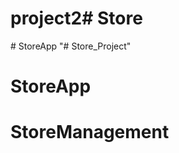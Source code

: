 # project2#   S t o r e  
 #   S t o r e A p p  
 "# Store_Project" 
# StoreApp
# StoreManagement
